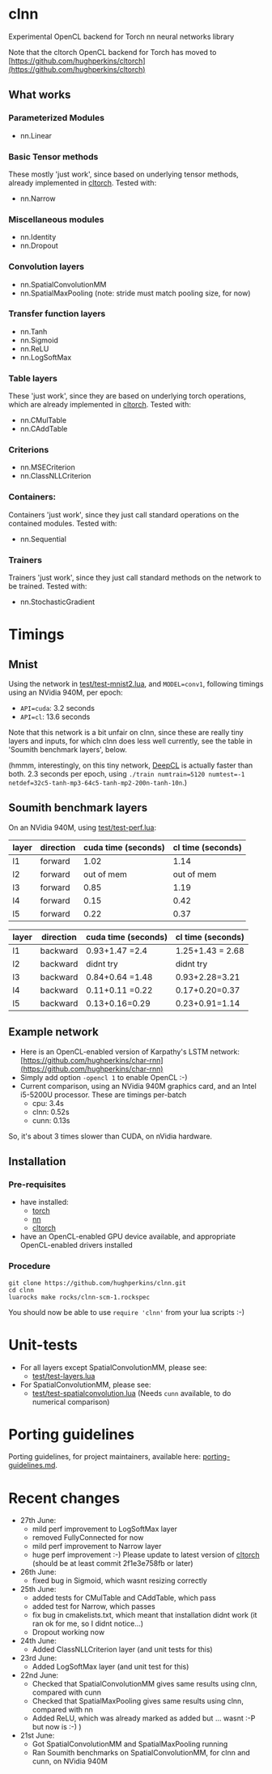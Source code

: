 # clnn

Experimental OpenCL backend for Torch nn neural networks library

Note that the cltorch OpenCL backend for Torch has moved to [https://github.com/hughperkins/cltorch](https://github.com/hughperkins/cltorch)

## What works

### Parameterized Modules
* nn.Linear

### Basic Tensor methods

These mostly 'just work', since based on underlying tensor methods, already implemented in [cltorch](https://github.com/hughperkins/cltorch).  Tested with:

* nn.Narrow

### Miscellaneous modules

* nn.Identity
* nn.Dropout

### Convolution layers

* nn.SpatialConvolutionMM
* nn.SpatialMaxPooling (note: stride must match pooling size, for now)

### Transfer function layers

* nn.Tanh
* nn.Sigmoid
* nn.ReLU
* nn.LogSoftMax

### Table layers

These 'just work', since they are based on underlying torch operations, which are already implemented in [cltorch](https://github.com/hughperkins/cltorch).  Tested with:
* nn.CMulTable
* nn.CAddTable

### Criterions

* nn.MSECriterion
* nn.ClassNLLCriterion

### Containers:

Containers 'just work', since they just call standard operations on the contained modules.  Tested with:
* nn.Sequential

### Trainers

Trainers 'just work', since they just call standard methods on the network to be trained.  Tested with:
* nn.StochasticGradient

# Timings

## Mnist

Using the network in [test/test-mnist2.lua](test/test-mnist2.lua), and `MODEL=conv1`, following timings using an NVidia 940M, per epoch:
* `API=cuda`: 3.2 seconds
* `API=cl`: 13.6 seconds

Note that this network is a bit unfair on clnn, since these are really tiny layers and inputs, for which clnn does less well currently, see the table in 'Soumith benchmark layers', below.

(hmmm, interestingly, on this tiny network, [DeepCL](https://github.com/hughperkins/DeepCL) is actually faster than both.  2.3 seconds per epoch, using `./train numtrain=5120 numtest=-1 netdef=32c5-tanh-mp3-64c5-tanh-mp2-200n-tanh-10n`.)

## Soumith benchmark layers

On an NVidia 940M, using [test/test-perf.lua](test/test-perf.lua):

| layer | direction | cuda time (seconds) | cl time (seconds) |
|-------|-----------|---------------------|----------------|
| l1    | forward   | 1.02               | 1.14    |
| l2    | forward   | out of mem          | out of mem     |
| l3    | forward   | 0.85                | 1.19 |
| l4    | forward   | 0.15                | 0.42 |
| l5    | forward   | 0.22                | 0.37 |

| layer | direction | cuda time (seconds) | cl time (seconds) |
|-------|-----------|---------------------|----------------|
| l1    | backward  | 0.93+1.47 =2.4              | 1.25+1.43 = 2.68    |
| l2    | backward   | didnt try          | didnt try    |
| l3    | backward   | 0.84+0.64 =1.48                | 0.93+2.28=3.21 |
| l4    | backward   | 0.11+0.11 =0.22               | 0.17+0.20=0.37 |
| l5    | backward   | 0.13+0.16=0.29                | 0.23+0.91=1.14 |

## Example network

* Here is an OpenCL-enabled version of Karpathy's LSTM network: [https://github.com/hughperkins/char-rnn](https://github.com/hughperkins/char-rnn)
* Simply add option `-opencl 1` to enable OpenCL :-)
* Current comparison, using an NVidia 940M graphics card, and an Intel i5-5200U processor.  These are timings per-batch
  * cpu: 3.4s
  * clnn: 0.52s
  * cunn: 0.13s

So, it's about 3 times slower than CUDA, on nVidia hardware.

## Installation

### Pre-requisites

* have installed:
  * [torch](https://github.com/torch/torch7)
  * [nn](https://github.com/torch/nn)
  * [cltorch](https://github.com/hughperkins/cltorch)
* have an OpenCL-enabled GPU device available, and appropriate OpenCL-enabled drivers installed

### Procedure

```
git clone https://github.com/hughperkins/clnn.git
cd clnn
luarocks make rocks/clnn-scm-1.rockspec
```

You should now be able to use `require 'clnn'` from your lua scripts :-)

# Unit-tests

* For all layers except SpatialConvolutionMM, please see:
  * [test/test-layers.lua](test/test-layers.lua)
* For SpatialConvolutionMM, please see:
  * [test/test-spatialconvolution.lua](test/test-spatialconvolution.lua) (Needs `cunn` available, to do numerical comparison)

# Porting guidelines

Porting guidelines, for project maintainers, available here: [porting-guidelines.md](doc/porting-guidelines.md).

# Recent changes

* 27th June:
  * mild perf improvement to LogSoftMax layer
  * removed FullyConnected for now
  * mild perf improvement to Narrow layer
  * huge perf improvement :-)  Please update to latest version of [cltorch](http://github.com/hughperkins/cltorch) (should be at least commit 2f1e3e758fb or later)
* 26th June:
  * fixed bug in Sigmoid, which wasnt resizing correctly
* 25th June:
  * added tests for CMulTable and CAddTable, which pass
  * added test for Narrow, which passes
  * fix bug in cmakelists.txt, which meant that installation didnt work (it ran ok for me, so I didnt notice...)
  * Dropout working now
* 24th June:
  * Added ClassNLLCriterion layer (and unit tests for this)
* 23rd June:
  * Added LogSoftMax layer (and unit test for this)
* 22nd June:
  * Checked that SpatialConvolutionMM gives same results using clnn, compared with cunn
  * Checked that SpatialMaxPooling gives same results using clnn, compared with nn
  * Added ReLU, which was already marked as added but ... wasnt :-P  but now is :-) )
* 21st June:
  * Got SpatialConvolutionMM and SpatialMaxPooling running
  * Ran Soumith benchmarks on SpatialConvolutionMM, for clnn and cunn, on NVidia 940M

